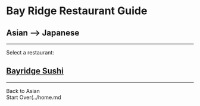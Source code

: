 # Bay Ridge Restaurant Guide
## Asian --> Japanese
---
Select a restaurant:
## [Bayridge Sushi](http://www.brsushi.com/)
---
Back to Asian  
Start Over(../home.md
